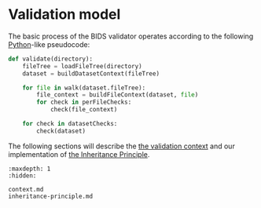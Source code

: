 # Validation model

The basic process of the BIDS validator operates according to the following
[Python]-like pseudocode:

```python
def validate(directory):
    fileTree = loadFileTree(directory)
    dataset = buildDatasetContext(fileTree)

    for file in walk(dataset.fileTree):
        file_context = buildFileContext(dataset, file)
        for check in perFileChecks:
            check(file_context)

    for check in datasetChecks:
        check(dataset)
```

The following sections will describe the [the validation context](context.md)
and our implementation of [the Inheritance Principle](inheritance-principle.md).

```{toctree}
:maxdepth: 1
:hidden:

context.md
inheritance-principle.md
```

[Python]: https://en.wikipedia.org/wiki/Python_(programming_language)
